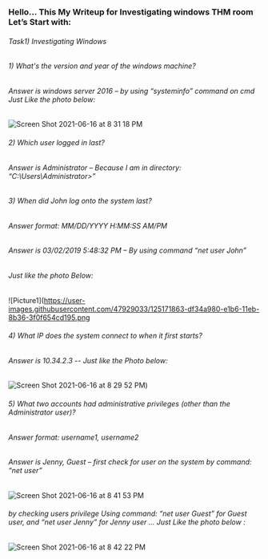 ### Hello...  This My Writeup for Investigating windows THM room Let’s Start with:
###### Task1) Investigating Windows 
###### 1) What's the version and year of the windows machine? 
###### Answer is windows server 2016 – by using “systeminfo” command on cmd  Just Like the photo below:
![Screen Shot 2021-06-16 at 8 31 18 PM](https://user-images.githubusercontent.com/47929033/125171741-063eab80-e1b6-11eb-98e9-4020a5354955.png)
###### 2) Which user logged in last?
###### Answer is Administrator – Because I am in directory: “C:\Users\Administrator>”
###### 3) When did John log onto the system last?  
###### Answer format: MM/DD/YYYY H:MM:SS AM/PM  
###### Answer is 03/02/2019 5:48:32 PM – By using command “net user John” 
###### Just like the photo Below: 
![Picture1](https://user-images.githubusercontent.com/47929033/125171863-df34a980-e1b6-11eb-8b36-3f0f654cd195.png
###### 4) What IP does the system connect to when it first starts? 
###### Answer is 10.34.2.3 -- Just like the Photo below:
![Screen Shot 2021-06-16 at 8 29 52 PM](https://user-images.githubusercontent.com/47929033/125171888-fa9fb480-e1b6-11eb-9347-db668d5ce514.png))
###### 5) What two accounts had administrative privileges (other than the Administrator user)? 
###### Answer format: username1, username2 
###### Answer is Jenny, Guest – first check for user on the system by command: “net user”
![Screen Shot 2021-06-16 at 8 41 53 PM](https://user-images.githubusercontent.com/47929033/125171927-2327ae80-e1b7-11eb-89f1-7ec5f664994d.png)
###### by checking users privilege Using command: “net user Guest” for Guest user, and “net user Jenny” for Jenny user ... Just Like the photo below : 
![Screen Shot 2021-06-16 at 8 42 22 PM](https://user-images.githubusercontent.com/47929033/125171965-46eaf480-e1b7-11eb-8adc-ca94ea19b12c.png)








